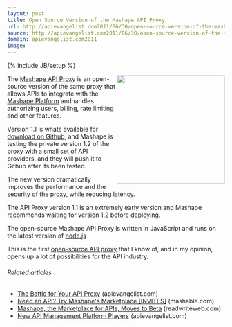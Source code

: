 ```yaml
---
layout: post
title: Open Source Version of the Mashape API Proxy
url: http://apievangelist.com2011/06/30/open-source-version-of-the-mashape-api-proxy/
source: http://apievangelist.com2011/06/30/open-source-version-of-the-mashape-api-proxy/
domain: apievangelist.com2011
image: 
---
```

{% include JB/setup %}
<a href="http://www.mashape.com/"><img src="http://kinlane-productions.s3.amazonaws.com/api-service-providers/mashape-logo.png" alt="" width="250" align="right" /></a>The <a title="Mashape API Proxy" href="https://github.com/Mashaper/Mashape-API-Proxy">Mashape API Proxy</a> is an open-source version of the same proxy that allows APIs to integrate with the <a title="Mashape Platform" href="http://www.mashape.com/">Mashape Platform</a> andhandles authorizing users, billing, rate limiting and other features.<p></p>
Version 1.1 is whats available for <a title="download on Github" href="https://github.com/Mashaper/Mashape-API-Proxy">download on Github</a>, and Mashape is testing the private version 1.2 of the proxy with a small set of API providers, and they will push it to Github after its been tested.<p></p>
The new version dramatically improves the performance and the security of the proxy, while reducing latency.<p></p>
The API Proxy version 1.1 is an extremely early version and Mashape recommends waiting for version 1.2 before deploying.<p></p>
The open-source Mashape API Proxy is written in JavaScript and runs on the latest version of <a title="node.js" href="http://nodejs.org/">node.js</a><p></p>
This is the first <a title="open-source API proxy" href="https://github.com/Mashaper/Mashape-API-Proxy">open-source API proxy</a> that I know of, and in my opinion, opens up a lot of possibilities for the API industry.
<h6 class="zemanta-related-title" style="font-size: 1em;">Related articles</h6>
<ul class="zemanta-article-ul">
	<li class="zemanta-article-ul-li"><a href="http://blog.apievangelist.com/2011/06/11/the-battle-for-your-api-proxy/">The Battle for Your API Proxy</a> (apievangelist.com)</li>
	<li class="zemanta-article-ul-li"><a href="http://mashable.com/2011/06/02/mashape/">Need an API? Try Mashape's Marketplace [INVITES]</a> (mashable.com)</li>
	<li class="zemanta-article-ul-li"><a href="http://www.readwriteweb.com/hack/2011/06/mashape-the-marketplace-for-ap.php">Mashape, the Marketplace for APIs, Moves to Beta</a> (readwriteweb.com)</li>
	<li class="zemanta-article-ul-li"><a href="http://blog.apievangelist.com/2011/06/17/new-api-management-platform-players/">New API Management Platform Players</a> (apievangelist.com)</li>
</ul>

